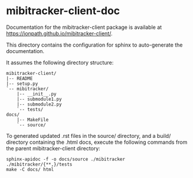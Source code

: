 # mibitracker-client-doc
Documentation for the mibitracker-client package is available at
https://ionpath.github.io/mibitracker-client/.

This directory contains the configuration for sphinx to auto-generate
the documentation.

It assumes the following directory structure:

```
mibitracker-client/
|-- README
|-- setup.py
`-- mibitracker/
    |-- __init__.py
    |-- submodule1.py
    |-- submodule2.py
    `-- tests/
docs/
    |-- MakeFile
    `-- source/
```

To generated updated .rst files in the source/ directory, and a build/
directory containing the .html docs, execute the following commands from the
parent mibitracker-client directory:
```
sphinx-apidoc -f -o docs/source ./mibitracker ./mibitracker/{**,}/tests
make -C docs/ html
```
